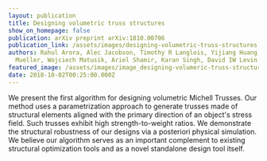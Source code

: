 ```yaml
---
layout: publication
title: Designing volumetric truss structures
show_on_homepage: false
publication: arXiv preprint arXiv:1810.00706
publication_link: /assets/images/designing-volumetric-truss-structures.pdf
authors: Rahul Arora, Alec Jacobson, Timothy R Langlois, Yijiang Huang, Caitlin
  Mueller, Wojciech Matusik, Ariel Shamir, Karan Singh, David IW Levin
featured_image: /assets/images/image_designing-volumeric-truss-structures.jpg
date: 2018-10-02T00:25:00.000Z
---
```

We present the first algorithm for designing volumetric Michell Trusses. Our method uses a parametrization approach to generate trusses made of structural elements aligned with the primary direction of an object's stress field. Such trusses exhibit high strength-to-weight ratios. We demonstrate the structural robustness of our designs via a posteriori physical simulation. We believe our algorithm serves as an important complement to existing structural optimization tools and as a novel standalone design tool itself.